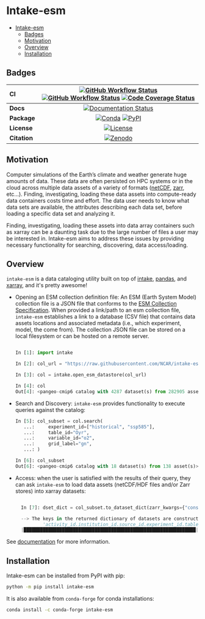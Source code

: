 # Intake-esm

- [Intake-esm](#intake-esm)
  - [Badges](#badges)
  - [Motivation](#motivation)
  - [Overview](#overview)
  - [Installation](#installation)

## Badges

| CI           | [![GitHub Workflow Status][github-ci-badge]][github-ci-link] [![GitHub Workflow Status][github-lint-badge]][github-lint-link] [![Code Coverage Status][codecov-badge]][codecov-link] |
| :----------- | :----------------------------------------------------------------------------------------------------------------------------------------------------------------------------------: |
| **Docs**     |                                                                    [![Documentation Status][rtd-badge]][rtd-link]                                                                    |
| **Package**  |                                                         [![Conda][conda-badge]][conda-link] [![PyPI][pypi-badge]][pypi-link]                                                         |
| **License**  |                                                                        [![License][license-badge]][repo-link]                                                                        |
| **Citation** |                                                                        [![Zenodo][zenodo-badge]][zenodo-link]                                                                        |

## Motivation

Computer simulations of the Earth’s climate and weather generate huge amounts of data.
These data are often persisted on HPC systems or in the cloud across multiple data
assets of a variety of formats ([netCDF](https://www.unidata.ucar.edu/software/netcdf/), [zarr](https://zarr.readthedocs.io/en/stable/), etc...). Finding, investigating,
loading these data assets into compute-ready data containers costs time and effort.
The data user needs to know what data sets are available, the attributes describing
each data set, before loading a specific data set and analyzing it.

Finding, investigating, loading these assets into data array containers
such as xarray can be a daunting task due to the large number of files
a user may be interested in. Intake-esm aims to address these issues by
providing necessary functionality for searching, discovering, data access/loading.

## Overview

`intake-esm` is a data cataloging utility built on top of [intake](https://github.com/intake/intake), [pandas](https://pandas.pydata.org/), and [xarray](https://xarray.pydata.org/en/stable/), and it's pretty awesome!

- Opening an ESM collection definition file: An ESM (Earth System Model) collection file is a JSON file that conforms
  to the [ESM Collection Specification](https://github.com/NCAR/esm-collection-spec). When provided a link/path to an esm collection file, `intake-esm` establishes
  a link to a database (CSV file) that contains data assets locations and associated metadata
  (i.e., which experiment, model, the come from). The collection JSON file can be stored on a local filesystem
  or can be hosted on a remote server.

  ```python

  In [1]: import intake

  In [2]: col_url = "https://raw.githubusercontent.com/NCAR/intake-esm-datastore/master/catalogs/pangeo-cmip6.json"

  In [3]: col = intake.open_esm_datastore(col_url)

  In [4]: col
  Out[4]: <pangeo-cmip6 catalog with 4287 dataset(s) from 282905 asset(s)>
  ```

- Search and Discovery: `intake-esm` provides functionality to execute queries against the catalog:

  ```python
  In [5]: col_subset = col.search(
     ...:     experiment_id=["historical", "ssp585"],
     ...:     table_id="Oyr",
     ...:     variable_id="o2",
     ...:     grid_label="gn",
     ...: )

  In [6]: col_subset
  Out[6]: <pangeo-cmip6 catalog with 18 dataset(s) from 138 asset(s)>
  ```

- Access: when the user is satisfied with the results of their query, they can ask `intake-esm`
  to load data assets (netCDF/HDF files and/or Zarr stores) into xarray datasets:

  ```python

    In [7]: dset_dict = col_subset.to_dataset_dict(zarr_kwargs={"consolidated": True})

    --> The keys in the returned dictionary of datasets are constructed as follows:
            'activity_id.institution_id.source_id.experiment_id.table_id.grid_label'
    |███████████████████████████████████████████████████████████████| 100.00% [18/18 00:10<00:00]
  ```

See [documentation](https://intake-esm.readthedocs.io/en/latest/) for more information.

## Installation

Intake-esm can be installed from PyPI with pip:

```bash
python -m pip install intake-esm
```

It is also available from `conda-forge` for conda installations:

```bash
conda install -c conda-forge intake-esm
```

[github-ci-badge]: https://img.shields.io/github/workflow/status/intake/intake-esm/CI?label=CI&logo=github&style=for-the-badge
[github-lint-badge]: https://img.shields.io/github/workflow/status/intake/intake-esm/linting?label=linting&logo=github&style=for-the-badge
[github-ci-link]: https://github.com/intake/intake-esm/actions?query=workflow%3ACI
[github-lint-link]: https://github.com/intake/intake-esm/actions?query=workflow%3Alinting
[codecov-badge]: https://img.shields.io/codecov/c/github/intake/intake-esm.svg?logo=codecov&style=for-the-badge
[codecov-link]: https://codecov.io/gh/intake/intake-esm
[rtd-badge]: https://img.shields.io/readthedocs/intake-esm/latest.svg?style=for-the-badge
[rtd-link]: https://intake-esm.readthedocs.io/en/latest/?badge=latest
[pypi-badge]: https://img.shields.io/pypi/v/intake-esm?logo=pypi&style=for-the-badge
[pypi-link]: https://pypi.org/project/intake-esm
[conda-badge]: https://img.shields.io/conda/vn/conda-forge/intake-esm?logo=anaconda&style=for-the-badge
[conda-link]: https://anaconda.org/conda-forge/intake-esm
[zenodo-badge]: https://img.shields.io/badge/DOI-10.5281%20%2F%20zenodo.3491062-blue.svg?style=for-the-badge
[zenodo-link]: https://doi.org/10.5281/zenodo.3491062
[license-badge]: https://img.shields.io/github/license/intake/intake-esm?style=for-the-badge
[repo-link]: https://github.com/intake/intake-esm
